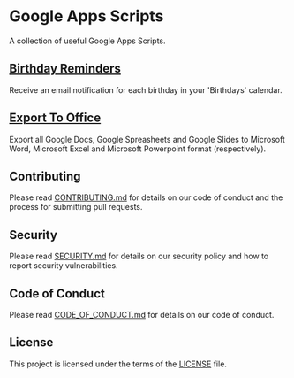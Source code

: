 # Google Apps Scripts

A collection of useful Google Apps Scripts.

## [Birthday Reminders](birthday-reminders/)

Receive an email notification for each birthday in your 'Birthdays' calendar.

## [Export To Office](export-to-office/)

Export all Google Docs, Google Spreasheets and Google Slides to Microsoft Word, Microsoft Excel and Microsoft Powerpoint format (respectively).

## Contributing

Please read [CONTRIBUTING.md](CONTRIBUTING.md) for details on our code of conduct and the process for submitting pull requests.

## Security

Please read [SECURITY.md](SECURITY.md) for details on our security policy and how to report security vulnerabilities.

## Code of Conduct

Please read [CODE_OF_CONDUCT.md](CODE_OF_CONDUCT.md) for details on our code of conduct.

## License

This project is licensed under the terms of the [LICENSE](LICENSE) file.
